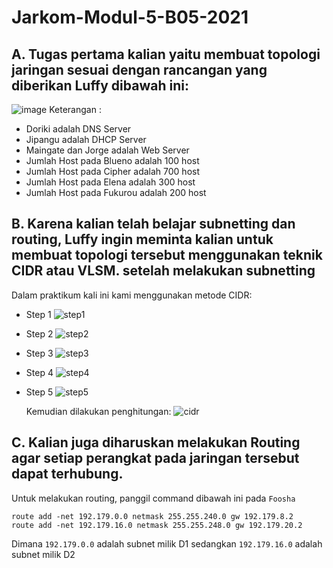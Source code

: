 # Jarkom-Modul-5-B05-2021

## A. Tugas pertama kalian yaitu membuat topologi jaringan sesuai dengan rancangan yang diberikan Luffy dibawah ini:
![image](https://user-images.githubusercontent.com/71221969/145136562-46eca95e-7ad1-46a8-bc10-2b7db55299d2.png)
Keterangan : 	
- Doriki adalah DNS Server
- Jipangu adalah DHCP Server
- Maingate dan Jorge adalah Web Server
- Jumlah Host pada Blueno adalah 100 host
- Jumlah Host pada Cipher adalah 700 host
- Jumlah Host pada Elena adalah 300 host
- Jumlah Host pada Fukurou adalah 200 host

## B. Karena kalian telah belajar subnetting dan routing, Luffy ingin meminta kalian untuk membuat topologi tersebut menggunakan teknik CIDR atau VLSM. setelah melakukan subnetting
Dalam praktikum kali ini kami menggunakan metode CIDR:
- Step 1
![step1](https://user-images.githubusercontent.com/71221969/145153564-7be7c842-f136-4a1c-9a31-75e22bf07a8d.png)
- Step 2
![step2](https://user-images.githubusercontent.com/71221969/145153577-bb4cbbb7-16f6-427a-8112-46f78dfdbe98.png)
- Step 3
![step3](https://user-images.githubusercontent.com/71221969/145153586-8e050d1d-91a8-49b6-ac23-d5cca81ea5ec.png)
- Step 4
![step4](https://user-images.githubusercontent.com/71221969/145153600-7211bf6b-cf95-40b2-81de-99359cb3fa40.png)
- Step 5
![step5](https://user-images.githubusercontent.com/71221969/145153620-c4f25f97-1540-4860-b33f-d36d03022981.png)

  Kemudian dilakukan penghitungan:
  ![cidr](https://user-images.githubusercontent.com/71221969/145153657-554abe46-a24c-4ec7-9d1b-e8bf466e0bd8.png)

## C. Kalian juga diharuskan melakukan Routing agar setiap perangkat pada jaringan tersebut dapat terhubung.
Untuk melakukan routing, panggil command dibawah ini pada `Foosha` 
```
route add -net 192.179.0.0 netmask 255.255.240.0 gw 192.179.8.2
route add -net 192.179.16.0 netmask 255.255.248.0 gw 192.179.20.2
```
Dimana `192.179.0.0` adalah subnet milik D1 sedangkan `192.179.16.0` adalah subnet milik D2
